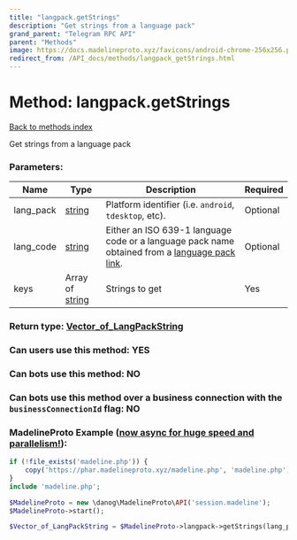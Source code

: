 ```yaml
---
title: "langpack.getStrings"
description: "Get strings from a language pack"
grand_parent: "Telegram RPC API"
parent: "Methods"
image: https://docs.madelineproto.xyz/favicons/android-chrome-256x256.png
redirect_from: /API_docs/methods/langpack_getStrings.html
---
```

# Method: langpack.getStrings
[Back to methods index](index.html)



Get strings from a language pack

### Parameters:

| Name     |    Type       | Description | Required |
|----------|---------------|-------------|----------|
|lang\_pack|[string](/API_docs/types/string.html) | Platform identifier (i.e. `android`, `tdesktop`, etc). | Optional|
|lang\_code|[string](/API_docs/types/string.html) | Either an ISO 639-1 language code or a language pack name obtained from a [language pack link](https://core.telegram.org/api/links#language-pack-links). | Optional|
|keys|Array of [string](/API_docs/types/string.html) | Strings to get | Yes|


### Return type: [Vector\_of\_LangPackString](/API_docs/types/LangPackString.html)

### Can users use this method: **YES**


### Can bots use this method: **NO**


### Can bots use this method over a business connection with the `businessConnectionId` flag: **NO**


### MadelineProto Example ([now async for huge speed and parallelism!](https://docs.madelineproto.xyz/docs/ASYNC.html)):


```php
if (!file_exists('madeline.php')) {
    copy('https://phar.madelineproto.xyz/madeline.php', 'madeline.php');
}
include 'madeline.php';

$MadelineProto = new \danog\MadelineProto\API('session.madeline');
$MadelineProto->start();

$Vector_of_LangPackString = $MadelineProto->langpack->getStrings(lang_pack: 'string', lang_code: 'string', keys: ['string', 'string'], );
```


